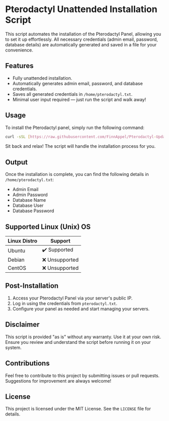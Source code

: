 # Pterodactyl Unattended Installation Script

This script automates the installation of the Pterodactyl Panel, allowing you to set it up effortlessly. All necessary credentials (admin email, password, database details) are automatically generated and saved in a file for your convenience.

## Features
- Fully unattended installation.
- Automatically generates admin email, password, and database credentials.
- Saves all generated credentials in `/home/pterodactyl.txt`.
- Minimal user input required — just run the script and walk away!

## Usage
To install the Pterodactyl panel, simply run the following command:

```bash
curl -sSL [https://raw.githubusercontent.com/FinnAppel/Pterodactyl-Update-Script/main/update.sh] | sudo bash
```
Sit back and relax! The script will handle the installation process for you.

## Output
Once the installation is complete, you can find the following details in `/home/pterodactyl.txt`:

- Admin Email
- Admin Password
- Database Name
- Database User
- Database Password

## Supported Linux (Unix) OS

| Linux Distro | Support          |
| ------- | ------------------ |
| Ubuntu | :heavy_check_mark: Supported|
| Debian | :x: Unsupported|
| CentOS | :x: Unsupported|

## Post-Installation
1. Access your Pterodactyl Panel via your server's public IP.
2. Log in using the credentials from `pterodactyl.txt`.
3. Configure your panel as needed and start managing your servers.

## Disclaimer
This script is provided "as is" without any warranty. Use it at your own risk. Ensure you review and understand the script before running it on your system.

## Contributions
Feel free to contribute to this project by submitting issues or pull requests. Suggestions for improvement are always welcome!

## License
This project is licensed under the MIT License. See the `LICENSE` file for details.
